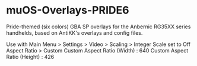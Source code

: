 # muOS-Overlays-PRIDE6
Pride-themed (six colors) GBA SP overlays for the Anbernic RG35XX series handhelds, based on AntiKK's overlays and config files.

Use with Main Menu > Settings > Video > Scaling > Integer Scale set to Off
Aspect Ratio > Custom
Custom Aspect Ratio (Width) : 640
Custom Aspect Ratio (Height) : 426 
